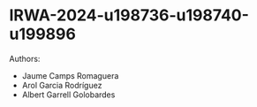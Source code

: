 # IRWA-2024-u198736-u198740-u199896
Authors:
- Jaume Camps Romaguera
- Arol Garcia Rodríguez
- Albert Garrell Golobardes
